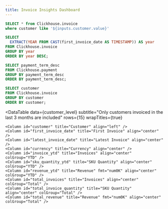 ```yaml
---
title: Invoice Insights Dashboard
---
```


```sql customer_level
SELECT * from Clickhouse.invoice
where customer like '${inputs.customer.value}'
```
<center>
   
<Dropdown data={year} name=year value=year title="Year" defaultValue="%" >
    <DropdownOption value="%" valueLabel="All"/>
</Dropdown>

<Dropdown data={payment_term_desc} name=payment_term_desc value=payment_term_desc defaultValue='%' title="Payment Term" >
  <DropdownOption value="%" valueLabel="All"/>
</Dropdown>

<Dropdown data={customer} name=customer value=customer defaultValue='%' title="Customer">
  <DropdownOption value="%" valueLabel="All"/>
</Dropdown>

</center>


```sql year
SELECT
  EXTRACT(YEAR FROM CAST(first_invoice_date AS TIMESTAMP)) AS year
FROM Clickhouse.invoice
GROUP BY year
ORDER BY year DESC;
```

```sql payment_term_desc            
SELECT payment_term_desc
FROM Clickhouse.payment
GROUP BY payment_term_desc
ORDER BY payment_term_desc;
```

```sql customer
SELECT customer
FROM Clickhouse.invoice
GROUP BY customer
ORDER BY customer;
```




<DataTable 
    data={customer_level}
    subtitle="Only customers invoiced in the last 3 months are included"
    rows={15}
    wrapTitles={true}
>
    <Column id="customer" title="Customer" align="left" />
    <Column id="first_invoice_date" title="First Invoice" align="center" />
    <Column id="latest_invoice_date" title="Latest Invoice" align="center" />
    <Column id="currency" title="Currency" align="center" />
    <Column id="invoice_ytd" title="Invoices" align="center" colGroup="YTD" />
    <Column id="sku_quantity_ytd" title="SKU Quantity" align="center" colGroup="YTD" />
    <Column id="revenue_ytd" title="Revenue" fmt="num0K" align="center" colGroup="YTD" />
    <Column id="total_invoices" title="Invoices" align="center" colGroup="Total" />
    <Column id="total_invoice_quantity" title="SKU Quantity" align="center" colGroup="Total" />
    <Column id="total_revenue" title="Revenue" fmt="num0K" align="center" colGroup="Total" />
</DataTable>
